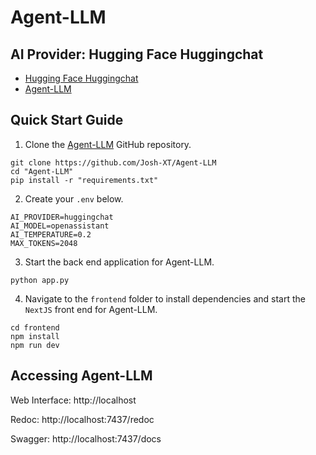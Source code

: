 # Agent-LLM

## AI Provider: Hugging Face Huggingchat

- [Hugging Face Huggingchat](https://huggingface.co/chat/)
- [Agent-LLM](https://github.com/Josh-XT/Agent-LLM)

## Quick Start Guide

1. Clone the [Agent-LLM](https://github.com/Josh-XT/Agent-LLM) GitHub repository.



```
git clone https://github.com/Josh-XT/Agent-LLM
cd "Agent-LLM"
pip install -r "requirements.txt"
```

2. Create your `.env` below.



```
AI_PROVIDER=huggingchat
AI_MODEL=openassistant
AI_TEMPERATURE=0.2
MAX_TOKENS=2048
```

3. Start the back end application for Agent-LLM.



```
python app.py
```

4. Navigate to the `frontend` folder to install dependencies and start the `NextJS` front end for Agent-LLM.



```
cd frontend
npm install
npm run dev
```

## Accessing Agent-LLM

Web Interface: http://localhost

Redoc: http://localhost:7437/redoc

Swagger: http://localhost:7437/docs

